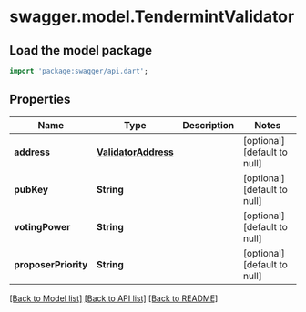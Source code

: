 # swagger.model.TendermintValidator

## Load the model package
```dart
import 'package:swagger/api.dart';
```

## Properties
Name | Type | Description | Notes
------------ | ------------- | ------------- | -------------
**address** | [**ValidatorAddress**](ValidatorAddress.md) |  | [optional] [default to null]
**pubKey** | **String** |  | [optional] [default to null]
**votingPower** | **String** |  | [optional] [default to null]
**proposerPriority** | **String** |  | [optional] [default to null]

[[Back to Model list]](../README.md#documentation-for-models) [[Back to API list]](../README.md#documentation-for-api-endpoints) [[Back to README]](../README.md)



